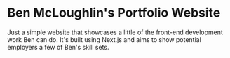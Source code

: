 # Ben McLoughlin's Portfolio Website

Just a simple website that showcases a little of the front-end development work Ben can do. It's built using Next.js and aims to show potential employers a few of Ben's skill sets. 

